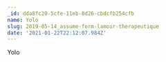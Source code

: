 ```yaml
---
_id: dda8fc20-5cfe-11eb-8d26-cbdcfb254cfb
name: Yolo
slug: 2019-05-14_assume-form-lamour-therapeutique
date: '2021-01-22T22:12:07.984Z'
---
```

Yolo
